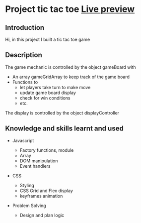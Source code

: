 # Project tic tac toe [Live preview](https://lancedang64.github.io/project_tic-tac-toe/)

## Introduction
Hi, in this project I built a tic tac toe game 

## Description
The game mechanic is controlled by the object gameBoard with 
- An array gameGridArray to keep track of the game board
- Functions to
  - let players take turn to make move
  - update game board display
  - check for win conditions
  - etc.

The display is controlled by the object displayController

## Knowledge and skills learnt and used
- Javascript
  - Factory functions, module 
  - Array
  - DOM manipulation
  - Event handlers

- CSS
  - Styling
  - CSS Grid and Flex display
  - keyframes animation
  
- Problem Solving
  - Design and plan logic
